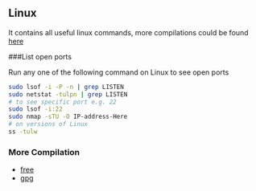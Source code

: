## Linux
It contains all useful linux commands, more compilations could be found [here](#more-compilation)

###List open ports

Run any one of the following command on Linux to see open ports
```bash
sudo lsof -i -P -n | grep LISTEN
sudo netstat -tulpn | grep LISTEN
# to see specific port e.g. 22
sudo lsof -i:22
sudo nmap -sTU -O IP-address-Here
# on versions of Linux 
ss -tulw
```

### More Compilation
* [free][1]
* [gpg][1]


[1]: ./free.md
[2]: ./gpg.md.md